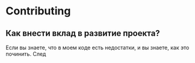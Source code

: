 # Contributing

## Как внести вклад в развитие проекта?

Если вы знаете, что в моем коде есть недостатки, и вы знаете, как это починить. След